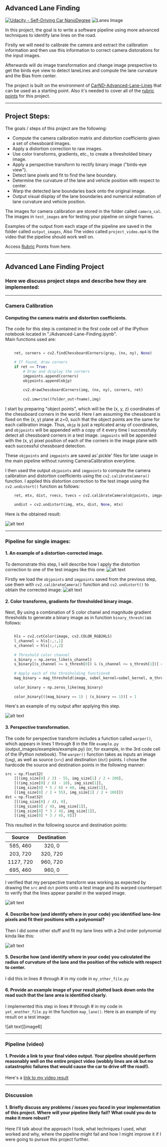 ## Advanced Lane Finding
[![Udacity - Self-Driving Car NanoDegree](https://s3.amazonaws.com/udacity-sdc/github/shield-carnd.svg)](http://www.udacity.com/drive)
![Lanes Image](./images_writeup/straight_lines2_result.jpg)

In this project, the goal is to write a software pipeline using more advanced techniques to identify lane lines on the road.  

Firstly we will need to calibrate the camera and extract the calibration information and then use this information to correct camera distorations for the input images.

Afterwards will do image transformation and change image prespective to get the birds eye view to detect laneLines and compute the lane curvature and the Bias from center.


The project is built on the environment of [CarND-Advanced-Lane-Lines](https://github.com/udacity/CarND-Advanced-Lane-Lines) that can be used as a starting point. Also it's needed to cover all of the [rubric points](https://review.udacity.com/#!/rubrics/1966/view) for this project.



---

Project Steps:
---

The goals / steps of this project are the following:

* Compute the camera calibration matrix and distortion coefficients given a set of chessboard images.
* Apply a distortion correction to raw images.
* Use color transforms, gradients, etc., to create a thresholded binary image.
* Apply a perspective transform to rectify binary image ("birds-eye view").
* Detect lane pixels and fit to find the lane boundary.
* Determine the curvature of the lane and vehicle position with respect to center.
* Warp the detected lane boundaries back onto the original image.
* Output visual display of the lane boundaries and numerical estimation of lane curvature and vehicle position.


The images for camera calibration are stored in the folder called `camera_cal`.  The images in `test_images` are for testing your pipeline on single frames.  


Examples of the output from each stage of the pipeline are saved in the folder called `output_images`, Also The video called `project_video.mp4` is the video that the pipeline should work well on.  

Access [Rubric](https://review.udacity.com/#!/rubrics/571/view) Points from here.

---

## **Advanced Lane Finding Project**


[//]: # (Image References)

[image0]: ./test_images/straight_lines2.jpg "Original"
[image1]: ./images_writeup/straight_lines2_undistorted.jpg "Undistorted"
[image2]: ./images_writeup/straight_lines2_Warped.jpg "Road Transformed"
[image3]: ./images_writeup/straight_lines2_binaryMask.jpg "Binary Example"
[image4]: ./images_writeup/straight_lines2_Output_Mask.jpg "Fit Visual"
[image5]: ./images_writeup/straight_lines2_result.jpg "Output"
[video1]: ./project_video.mp4 "Video"



### Here we discuss project steps and describe how they are implemented:  

---


### Camera Calibration

#### Computing the camera matrix and distortion coefficients. 

The code for this step is contained in the first code cell of the IPython notebook located in "./Advanced-Lane-Finding.ipynb".  
Main functions used are:
```python
    
    ret, corners = cv2.findChessboardCorners(gray, (nx, ny), None)

    # If found, draw corners
    if ret == True:
        # Draw and display the corners
        imgpoints.append(corners)
        objpoints.append(objp)
        
        cv2.drawChessboardCorners(img, (nx, ny), corners, ret)
        
        cv2.imwrite((folder_out+fname),img)


```

I start by preparing "object points", which will be the (x, y, z) coordinates of the chessboard corners in the world. Here I am assuming the chessboard is fixed on the (x, y) plane at z=0, such that the object points are the same for each calibration image.  Thus, `objp` is just a replicated array of coordinates, and `objpoints` will be appended with a copy of it every time I successfully detect all chessboard corners in a test image.  `imgpoints` will be appended with the (x, y) pixel position of each of the corners in the image plane with each successful chessboard detection.  

These `objpoints` and `imgpoints` are saved as'.pickle' files for later usage in the main pipeline without running CameraCalibration everytime.

I then used the output `objpoints` and `imgpoints` to compute the camera calibration and distortion coefficients using the `cv2.calibrateCamera()` function.  I applied this distortion correction to the test image using the `cv2.undistort()` function as follows:
```python
    ret, mtx, dist, rvecs, tvecs = cv2.calibrateCamera(objpoints, imgpoints, gray.shape[::-1],None,None)

    undist = cv2.undistort(img, mtx, dist, None, mtx)

```

Here is the obtained result: 

![alt text][image1]


---
### Pipeline for single images:

#### 1. An example of a distortion-corrected image.

To demonstrate this step, I will describe how I apply the distortion correction to one of the test images like this one:
![alt text][image0]

Firstly we load the `objpoints` and `imgpoints` saved from the previous step, use them with `cv2.calibrateCamera()` function and `cv2.undistort()` to obtain the corrected image:
![alt text][image1]

#### 2. Color transforms, gradients for thresholded binary image. 

Next, By using a combination of S color chanel and magnitude gradient thresholds to generate a binary image as in function `binary_thresh()`as follows:
```python

    hls = cv2.cvtColor(image, cv2.COLOR_RGB2HLS)
    l_channel = hls[:,:,1]
    s_channel = hls[:,:,2]
    
    # Threshold color channel
    s_binary = np.zeros_like(s_channel)
    s_binary[(s_channel >= s_thresh[0]) & (s_channel <= s_thresh[1])] = 1
    
    # Apply each of the thresholding functions0
    mag_binary = mag_threshold(image, sobel_kernel=sobel_kernel, m_thresh=mag_thresh)
    
    color_binary = np.zeros_like(mag_binary)
    
    color_binary[((mag_binary == 1) | (s_binary == 1))] = 1

```

Here's an example of my output after applying this step.

![alt text][image3]

#### 3. Perspective transformation.

The code for perspective transform includes a function called `warper()`, which appears in lines 1 through 8 in the file `example.py` (output_images/examples/example.py) (or, for example, in the 3rd code cell of the IPython notebook).  The `warper()` function takes as inputs an image (`img`), as well as source (`src`) and destination (`dst`) points.  I chose the hardcode the source and destination points in the following manner:

```python
src = np.float32(
    [[(img_size[0] / 2) - 55, img_size[1] / 2 + 100],
    [((img_size[0] / 6) - 10), img_size[1]],
    [(img_size[0] * 5 / 6) + 60, img_size[1]],
    [(img_size[0] / 2 + 55), img_size[1] / 2 + 100]])
dst = np.float32(
    [[(img_size[0] / 4), 0],
    [(img_size[0] / 4), img_size[1]],
    [(img_size[0] * 3 / 4), img_size[1]],
    [(img_size[0] * 3 / 4), 0]])
```

This resulted in the following source and destination points:

| Source        | Destination   | 
|:-------------:|:-------------:| 
| 585, 460      | 320, 0        | 
| 203, 720      | 320, 720      |
| 1127, 720     | 960, 720      |
| 695, 460      | 960, 0        |

I verified that my perspective transform was working as expected by drawing the `src` and `dst` points onto a test image and its warped counterpart to verify that the lines appear parallel in the warped image.

![alt text][image4]

#### 4. Describe how (and identify where in your code) you identified lane-line pixels and fit their positions with a polynomial?

Then I did some other stuff and fit my lane lines with a 2nd order polynomial kinda like this:

![alt text][image5]

#### 5. Describe how (and identify where in your code) you calculated the radius of curvature of the lane and the position of the vehicle with respect to center.

I did this in lines # through # in my code in `my_other_file.py`

#### 6. Provide an example image of your result plotted back down onto the road such that the lane area is identified clearly.

I implemented this step in lines # through # in my code in `yet_another_file.py` in the function `map_lane()`.  Here is an example of my result on a test image:

![alt text][image6]

---

### Pipeline (video)

#### 1. Provide a link to your final video output.  Your pipeline should perform reasonably well on the entire project video (wobbly lines are ok but no catastrophic failures that would cause the car to drive off the road!).

Here's a [link to my video result](./project_video.mp4)

---

### Discussion

#### 1. Briefly discuss any problems / issues you faced in your implementation of this project.  Where will your pipeline likely fail?  What could you do to make it more robust?

Here I'll talk about the approach I took, what techniques I used, what worked and why, where the pipeline might fail and how I might improve it if I were going to pursue this project further.  
